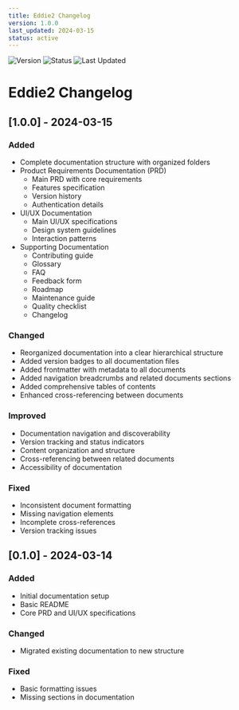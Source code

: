 ```yaml
---
title: Eddie2 Changelog
version: 1.0.0
last_updated: 2024-03-15
status: active
---
```


![Version](https://img.shields.io/badge/version-1.0.0-blue.svg)
![Status](https://img.shields.io/badge/status-active-green.svg)
![Last Updated](https://img.shields.io/badge/last%20updated-2024--03--15-lightgrey.svg)

# Eddie2 Changelog

## [1.0.0] - 2024-03-15

### Added
- Complete documentation structure with organized folders
- Product Requirements Documentation (PRD)
  - Main PRD with core requirements
  - Features specification
  - Version history
  - Authentication details
- UI/UX Documentation
  - Main UI/UX specifications
  - Design system guidelines
  - Interaction patterns
- Supporting Documentation
  - Contributing guide
  - Glossary
  - FAQ
  - Feedback form
  - Roadmap
  - Maintenance guide
  - Quality checklist
  - Changelog

### Changed
- Reorganized documentation into a clear hierarchical structure
- Added version badges to all documentation files
- Added frontmatter with metadata to all documents
- Added navigation breadcrumbs and related documents sections
- Added comprehensive tables of contents
- Enhanced cross-referencing between documents

### Improved
- Documentation navigation and discoverability
- Version tracking and status indicators
- Content organization and structure
- Cross-referencing between related documents
- Accessibility of documentation

### Fixed
- Inconsistent document formatting
- Missing navigation elements
- Incomplete cross-references
- Version tracking issues

## [0.1.0] - 2024-03-14

### Added
- Initial documentation setup
- Basic README
- Core PRD and UI/UX specifications

### Changed
- Migrated existing documentation to new structure

### Fixed
- Basic formatting issues
- Missing sections in documentation 